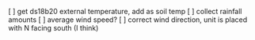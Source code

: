 [ ] get ds18b20 external temperature, add as soil temp
[ ] collect rainfall amounts
[ ] average wind speed?
[ ] correct wind direction, unit is placed with N facing south (I think)

